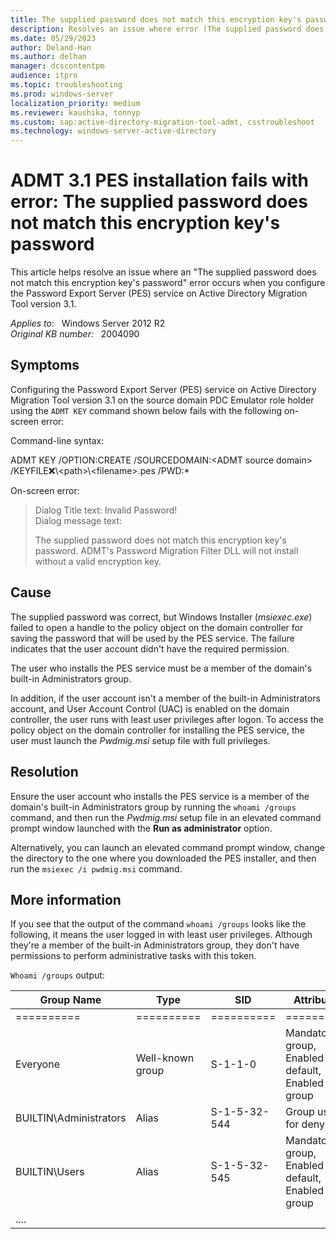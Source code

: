 ```yaml
---
title: The supplied password does not match this encryption key's password error and ADMT 3.1 PES installation fails
description: Resolves an issue where error (The supplied password does not match this encryption key's password) occurs when you configure the Password Export Server (PES) service on Active Directory Migration Tool version 3.1.
ms.date: 05/29/2023
author: Deland-Han
ms.author: delhan
manager: dcscontentpm
audience: itpro
ms.topic: troubleshooting
ms.prod: windows-server
localization_priority: medium
ms.reviewer: kaushika, tonnyp
ms.custom: sap:active-directory-migration-tool-admt, csstroubleshoot
ms.technology: windows-server-active-directory
---
```

# ADMT 3.1 PES installation fails with error: The supplied password does not match this encryption key's password

This article helps resolve an issue where an "The supplied password does not match this encryption key's password" error occurs when you configure the Password Export Server (PES) service on Active Directory Migration Tool version 3.1.

_Applies to:_ &nbsp; Windows Server 2012 R2  
_Original KB number:_ &nbsp; 2004090

## Symptoms

Configuring the Password Export Server (PES) service on Active Directory Migration Tool version 3.1 on the source domain PDC Emulator role holder using the `ADMT KEY` command shown below fails with the following on-screen error:

Command-line syntax:

ADMT KEY /OPTION:CREATE /SOURCEDOMAIN:\<ADMT source domain> /KEYFILE:x:\\\<path>\\\<filename>.pes /PWD:*

On-screen error:  
> Dialog Title text: Invalid Password!  
> Dialog message text:  
>
>The supplied password does not match this encryption key's password. ADMT's Password Migration Filter DLL will not install without a valid encryption key.

## Cause

The supplied password was correct, but Windows Installer (*msiexec.exe*) failed to open a handle to the policy object on the domain controller for saving the password that will be used by the PES service. The failure indicates that the user account didn't have the required permission.  

 The user who installs the PES service must be a member of the domain's built-in Administrators group.  

 In addition, if the user account isn't a member of the built-in Administrators account, and User Account Control (UAC) is enabled on the domain controller, the user runs with least user privileges after logon. To access the policy object on the domain controller for installing the PES service, the user must launch the *Pwdmig.msi* setup file with full privileges.  

## Resolution

Ensure the user account who installs the PES service is a member of the domain's built-in Administrators group by running the `whoami /groups` command, and then run the *Pwdmig.msi* setup file in an elevated command prompt window launched with the **Run as administrator** option.

Alternatively, you can launch an elevated command prompt window, change the directory to the one where you downloaded the PES installer, and then run the `msiexec /i pwdmig.msi` command.

## More information

If you see that the output of the command `whoami /groups` looks like the following, it means the user logged in with least user privileges. Although they're a member of the built-in Administrators group, they don't have permissions to perform administrative tasks with this token.  

`Whoami /groups` output:  

| Group Name| Type| SID| Attributes |
|---|---|---|---|
| ==========| ==========| ==========| ========== |
| Everyone| Well-known group| S-1-1-0| Mandatory group, Enabled by default, Enabled group |
| BUILTIN\Administrators| Alias| S-1-5-32-544| Group used for deny only |
| BUILTIN\Users| Alias| S-1-5-32-545| Mandatory group, Enabled by default, Enabled group |
| ....||| |
